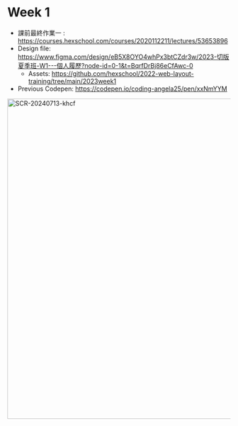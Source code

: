 # Week 1

- 課前最終作業一 : https://courses.hexschool.com/courses/2020112211/lectures/53653896
- Design file: https://www.figma.com/design/eB5X8OYO4whPx3btCZdr3w/2023-切版夏季班-W1---個人履歷?node-id=0-1&t=BqrfDrBj86eCfAwc-0
  - Assets: https://github.com/hexschool/2022-web-layout-training/tree/main/2023week1
- Previous Codepen: https://codepen.io/coding-angela25/pen/xxNmYYM

<img width="723" alt="SCR-20240713-khcf" src="https://github.com/user-attachments/assets/19ac750c-6990-4e61-9c30-b8b432308a39">
